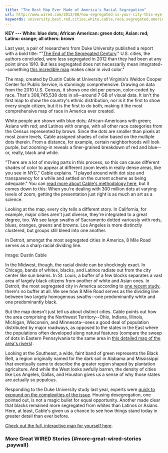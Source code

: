 ```yaml
---
title: "The Best Map Ever Made of America's Racial Segregation"
url: http://www.wired.com/2013/08/how-segregated-is-your-city-this-eye-opening-map-shows-you/?mbid=psocial_qz
keywords: university,best,red,cities,white,cable,race,segregated,americas,map,segregation,dots,racial,zoom
---
```

**KEY --- White: blue dots; African American: green dots; Asian: red; Latino: orange; all others: brown**

Last year, a pair of researchers from Duke University published a report with a bold title: "\"[The End of the Segregated Century](http://www.manhattan-institute.org/html/cr_66.htm).\" U.S. cities, the authors concluded, were less segregated in 2012 than they had been at any point since 1910. But less segregated does not necessarily mean integrated--something [this incredible map](https://demographics.virginia.edu/DotMap/index.html) makes clear in vivd color."

The map, created by Dustin Cable at University of Virginia\'s Weldon Cooper Center for Public Service, is stunningly comprehensive. Drawing on data from the 2010 U.S. Census, it shows one dot per person, color-coded by race. That\'s 308,745,538 dots in all--around 7 GB of visual data. It isn\'t the first map to show the country\'s ethnic distribution, nor is it the first to show every single citizen, but it is the first to do both, making it the most comprehensive map of race in America ever created.

White people are shown with blue dots; African-Americans with green; Asians with red; and Latinos with orange, with all other race categories from the Census represented by brown. Since the dots are smaller than pixels at most zoom levels, Cable assigned shades of color based on the multiple dots therein. From a distance, for example, certain neighborhoods will look purple, but zooming-in reveals a finer-grained breakdown of red and blue--or, really, black and white.

\"There are a lot of moving parts in this process, so this can cause different shades of color to appear at different zoom levels in really dense areas, like you see in NYC,\" Cable explains. \"I played around with dot size and transparency for a while and settled on the current scheme as being adequate.\" You can [read more about Cable\'s methodology here](https://demographics.virginia.edu/DotMap/index.html), but it comes down to this: When you\'re dealing with 300 million dots at varying levels of zoom, getting the presentation just right is as much an art as a science.

Looking at the map, every city tells a different story. In California, for example, major cities aren\'t just diverse, they\'re integrated to a great degree, too. We see large swaths of Sacramento dotted variously with reds, blues, oranges, greens and browns. Los Angeles is more distinctly clustered, but groups still bleed into one another.

In Detroit, amongst the most segregated cities in America, 8 Mile Road serves as a sharp racial dividing line.

Image: Dustin Cable

In the Midwest, though, the racial divide can be shockingly exact. In Chicago, bands of whites, blacks, and Latinos radiate out from the city center like sun beams. In St. Louis, a buffer of a few blocks separates a vast area of largely black citizens from another of white and Asian ones. In Detroit, the most segregated city in America according to [one recent study](http://www.s4.brown.edu/us2010/Data/Report/report2.pdf), there\'s no buffer at all. We see how 8 Mile Road serves as the dividing line between two largely homogenous swaths--one predominantly white and one predominantly black.

But the map doesn\'t just tell us about distinct cities. Cable points out how the area comprising the Northwest Territory--Ohio, Indiana, Illinois, Michigan, Wisconsin, and Minnesota--sees a good deal of population distributed by major roadways, as opposed to the states in the East where the populations often developed along natural features (compare the sweep of dots in Eastern Pennsylvania to the same area in [this detailed map of the area\'s rivers](https://www.wired.com/design/2013/06/infographic-this-detailed-map-shows-every-river-in-the-united-states/)).

Looking at the Southeast, a wide, faint band of green represents the Black Belt, a region originally named for the dark soil in Alabama and Mississippi that eventually came to describe the greater region shaped by plantation agriculture. And while the West looks awfully barren, the density of cities like Los Angeles, Dallas, and Houston gives us a sense of why those states are actually so populous.

Responding to the Duke University study last year, experts were [quick to expound on the complexities of the issue](http://www.nytimes.com/2012/01/31/us/Segregation-Curtailed-in-US-Cities-Study-Finds.html?pagewanted=all&_r=0). Housing desegregation, one pointed out, is not a magic bullet for equal opportunity. Another made clear that blacks remained more segregated from whites than Latinos or Asians. Here, at least, Cable\'s given us a chance to see how things stand today in greater detail than ever before.

[Check out the full, interactive map for yourself here](https://demographics.virginia.edu/DotMap/index.html).

### More Great WIRED Stories {#more-great-wired-stories .paywall}
